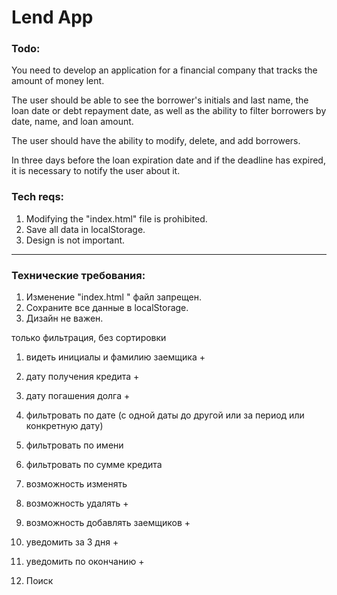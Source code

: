# Lend App
### Todo:
You need to develop an application for a financial company that tracks the amount of money lent.

The user should be able to see the borrower's initials and last name, the loan date or debt repayment date, as well as the ability to filter borrowers by date, name, and loan amount.

The user should have the ability to modify, delete, and add borrowers.

In three days before the loan expiration date and if the deadline has expired, it is necessary to notify the user about it.

### Tech reqs: 
1. Modifying the "index.html" file is prohibited.
2. Save all data in localStorage.
3. Design is not important.

_______________________________________________________________________________________________________________________________________________________________________________
### Технические требования:
1. Изменение "index.html " файл запрещен.
2. Сохраните все данные в localStorage.
3. Дизайн не важен.


только фильтрация, без сортировки

1. видеть инициалы и фамилию заемщика +
2. дату получения кредита +
3. дату погашения долга +

4. фильтровать по дате (с одной даты до другой или за период или конкретную дату)
5. фильтровать по имени 
6. фильтровать по сумме кредита
7. возможность изменять 
8. возможность удалять +
9. возможность добавлять заемщиков +
10. уведомить за 3 дня +
11. уведомить по окончанию +
12. Поиск




